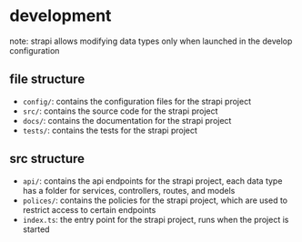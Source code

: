 # development

note: strapi allows modifying data types only when launched in the develop configuration

## file structure

- `config/`: contains the configuration files for the strapi project
- `src/`: contains the source code for the strapi project
- `docs/`: contains the documentation for the strapi project
- `tests/`: contains the tests for the strapi project

## src structure

- `api/`: contains the api endpoints for the strapi project, each data type has a folder for services, controllers, routes, and models
- `polices/`: contains the policies for the strapi project, which are used to restrict access to certain endpoints
- `index.ts`: the entry point for the strapi project, runs when the project is started
